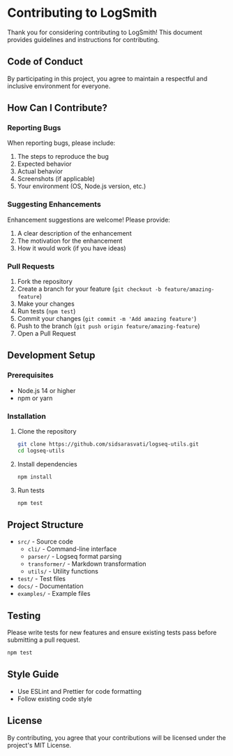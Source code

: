 # Contributing to LogSmith

Thank you for considering contributing to LogSmith! This document provides guidelines and instructions for contributing.

## Code of Conduct

By participating in this project, you agree to maintain a respectful and inclusive environment for everyone.

## How Can I Contribute?

### Reporting Bugs

When reporting bugs, please include:

1. The steps to reproduce the bug
2. Expected behavior
3. Actual behavior
4. Screenshots (if applicable)
5. Your environment (OS, Node.js version, etc.)

### Suggesting Enhancements

Enhancement suggestions are welcome! Please provide:

1. A clear description of the enhancement
2. The motivation for the enhancement
3. How it would work (if you have ideas)

### Pull Requests

1. Fork the repository
2. Create a branch for your feature (`git checkout -b feature/amazing-feature`)
3. Make your changes
4. Run tests (`npm test`)
5. Commit your changes (`git commit -m 'Add amazing feature'`)
6. Push to the branch (`git push origin feature/amazing-feature`)
7. Open a Pull Request

## Development Setup

### Prerequisites

- Node.js 14 or higher
- npm or yarn

### Installation

1. Clone the repository
   ```bash
   git clone https://github.com/sidsarasvati/logseq-utils.git
   cd logseq-utils
   ```

2. Install dependencies
   ```bash
   npm install
   ```

3. Run tests
   ```bash
   npm test
   ```

## Project Structure

- `src/` - Source code
  - `cli/` - Command-line interface
  - `parser/` - Logseq format parsing
  - `transformer/` - Markdown transformation
  - `utils/` - Utility functions
- `test/` - Test files
- `docs/` - Documentation
- `examples/` - Example files

## Testing

Please write tests for new features and ensure existing tests pass before submitting a pull request.

```bash
npm test
```

## Style Guide

- Use ESLint and Prettier for code formatting
- Follow existing code style

## License

By contributing, you agree that your contributions will be licensed under the project's MIT License.